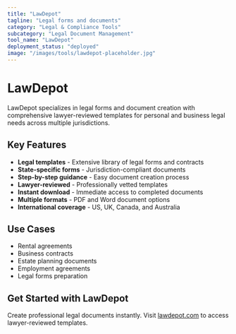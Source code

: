 ```yaml
---
title: "LawDepot"
tagline: "Legal forms and documents"
category: "Legal & Compliance Tools"
subcategory: "Legal Document Management"
tool_name: "LawDepot"
deployment_status: "deployed"
image: "/images/tools/lawdepot-placeholder.jpg"
---
```


# LawDepot

LawDepot specializes in legal forms and document creation with comprehensive lawyer-reviewed templates for personal and business legal needs across multiple jurisdictions.

## Key Features

- **Legal templates** - Extensive library of legal forms and contracts
- **State-specific forms** - Jurisdiction-compliant documents
- **Step-by-step guidance** - Easy document creation process
- **Lawyer-reviewed** - Professionally vetted templates
- **Instant download** - Immediate access to completed documents
- **Multiple formats** - PDF and Word document options
- **International coverage** - US, UK, Canada, and Australia

## Use Cases

- Rental agreements
- Business contracts
- Estate planning documents
- Employment agreements
- Legal forms preparation

## Get Started with LawDepot

Create professional legal documents instantly. Visit [lawdepot.com](https://www.lawdepot.com) to access lawyer-reviewed templates.
